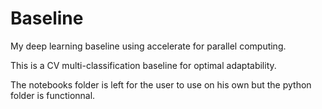 # Baseline
My deep learning baseline using accelerate for parallel computing.

This is a CV multi-classification baseline for optimal adaptability.

The notebooks folder is left for the user to use on his own but the python folder is functionnal.
